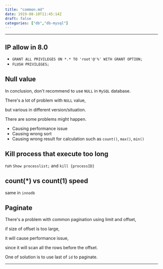 ```yaml
---
title: "common.md"
date: 1919-08-10T11:45:14Z
draft: false
categories: ["db","db-mysql"]
---
```




---

## IP allow in 8.0

* `GRANT ALL PRIVILEGES ON *.* TO 'root'@'%' WITH GRANT OPTION;`
* `FLUSH PRIVILEGES;`

## Null value

In conclusion, don't recommend to use `NULL` in `MySQL` database.

There's a lot of problem with `NULL` value,

but various in different version/situation.

There are some problems might happen.


* Causing performance issue
* Causing wrong sort
* Causing wrong result for calculation such as `count()`, `max()`, `min()`

## Kill process that execute too long

run `Show processlist;` and `kill {processID}`

## count(*) vs count(1) speed

same in `innodb`

## Paginate

There's a problem with common pagination using limit and offset,

if size of offset is too large,

it will cause performance issue,

since it will scan all the rows before the offset.

One of solution is to use last of `id` to paginate.





---

